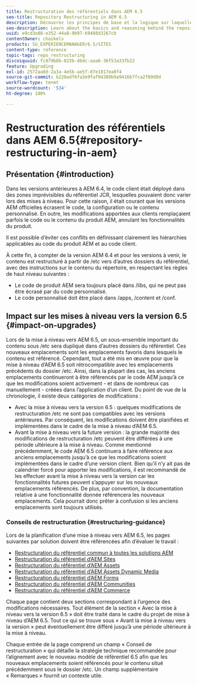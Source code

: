 ```yaml
---
title: Restructuration des référentiels dans AEM 6.5
seo-title: Repository Restructuring in AEM 6.5
description: Découvrez les principes de base et la logique sur laquelle repose le reformatage des référentiels dans AEM 6.5.
seo-description: Learn about the basics and reasoning behind the repository restructuring in AEM 6.5
uuid: e9cd3e88-e352-44a8-9b97-69488d3267cb
contentOwner: chaikels
products: SG_EXPERIENCEMANAGER/6.5/SITES
content-type: reference
topic-tags: repo_restructuring
discoiquuid: fc879b0b-823b-4bdc-aaa6-36f53a33fb22
feature: Upgrading
exl-id: 2572aa8d-2a3a-4e5b-ae5f-07e1017ea0f4
source-git-commit: b220adf6fa3e9faf94389b9a9416b7fca2f89d9d
workflow-type: tm+mt
source-wordcount: '534'
ht-degree: 100%

---
```


# Restructuration des référentiels dans AEM 6.5{#repository-restructuring-in-aem}

## Présentation {#introduction}

Dans les versions antérieures à AEM 6.4, le code client était déployé dans des zones imprévisibles du référentiel JCR, lesquelles pouvaient donc varier lors des mises à niveau. Pour cette raison, il était courant que les versions AEM officielles écrasent le code, la configuration ou le contenu personnalisé. En outre, les modifications apportées aux clients remplaçaient parfois le code ou le contenu du produit AEM, annulant les fonctionnalités du produit.

Il est possible d’éviter ces conflits en définissant clairement les hiérarchies applicables au code du produit AEM et au code client.

À cette fin, à compter de la version AEM 6.4 et pour les versions à venir, le contenu est restructuré à partir de /etc vers d’autres dossiers du référentiel, avec des instructions sur le contenu du répertoire, en respectant les règles de haut niveau suivantes :

* Le code de produit AEM sera toujours placé dans /libs, qui ne peut pas être écrasé par du code personnalisé.
* Le code personnalisé doit être placé dans /apps, /content et /conf.

## Impact sur les mises à niveau vers la version 6.5 {#impact-on-upgrades}

Lors de la mise à niveau vers AEM 6.5, un sous-ensemble important du contenu sous /etc sera dupliqué dans d’autres dossiers du référentiel. Ces nouveaux emplacements sont les emplacements favoris dans lesquels le contenu est référencé. Cependant, tout a été mis en œuvre pour que la mise à niveau d’AEM 6.5 soit rétrocompatible avec les emplacements précédents du dossier /etc. Ainsi, dans la plupart des cas, les anciens emplacements continueront à être référencés par le code AEM jusqu’à ce que les modifications soient activement - et dans de nombreux cas manuellement - créées dans l’application d’un client. Du point de vue de la chronologie, il existe deux catégories de modifications :

* Avec la mise à niveau vers la version 6.5 : quelques modifications de restructuration /etc ne sont pas compatibles avec les versions antérieures. Par conséquent, les modifications doivent être planifiées et implémentées dans le cadre de la mise à niveau d’AEM 6.5.
* Avant la mise à niveau vers la future version : la grande majorité des modifications de restructuration /etc peuvent être différées à une période ultérieure à la mise à niveau. Comme mentionné précédemment, le code AEM 6.5 continuera à faire référence aux anciens emplacements jusqu’à ce que les modifications soient implémentées dans le cadre d’une version client. Bien qu’il n’y ait pas de calendrier forcé pour apporter les modifications, il est recommandé de les effectuer avant la mise à niveau vers la version car les fonctionnalités futures peuvent s’appuyer sur les nouveaux emplacements référencés. De plus, par convention, la documentation relative à une fonctionnalité donnée référencera les nouveaux emplacements. Cela pourrait donc prêter à confusion si les anciens emplacements sont toujours utilisés.

### Conseils de restructuration {#restructuring-guidance}

Lors de la planification d’une mise à niveau vers AEM 6.5, les pages suivantes par solution doivent être référencées afin d’évaluer le travail :

* [Restructuration du référentiel commun à toutes les solutions AEM](/help/sites-deploying/all-repository-restructuring-in-aem-6-5.md)
* [Restructuration du référentiel d’AEM Sites](/help/sites-deploying/sites-repository-restructuring-in-aem-6-5.md)
* [Restructuration du référentiel d’AEM Assets](/help/sites-deploying/assets-repository-restructuring-in-aem-6-5.md)
* [Restructuration du référentiel d’AEM Assets Dynamic Media](/help/sites-deploying/dynamicmedia-repository-restructuring-in-aem-6-5.md)
* [Restructuration du référentiel d’AEM Forms](/help/sites-deploying/forms-repository-restructuring-in-aem-6-5.md)
* [Restructuration du référentiel d’AEM Communities](/help/sites-deploying/communities-repository-restructuring-in-aem-6-5.md)
* [Restructuration du référentiel d’AEM Commerce](/help/sites-deploying/ecommerce-repository-restructuring-in-aem-6-5.md)

Chaque page contient deux sections correspondant à l’urgence des modifications nécessaires. Tout élément de la section « Avec la mise à niveau vers la version 6.5 » doit être traité dans le cadre du projet de mise à niveau d’AEM 6.5. Tout ce qui se trouve sous « Avant la mise à niveau vers la version » peut éventuellement être différé jusqu’à une période ultérieure à la mise à niveau.

Chaque entrée de la page comprend un champ « Conseil de restructuration » qui détaille la stratégie technique recommandée pour l’alignement avec le nouveau modèle de référentiel 6.5 afin que les nouveaux emplacements soient référencés pour le contenu situé précédemment sous le dossier /etc. Un champ supplémentaire « Remarques » fournit un contexte utile.
